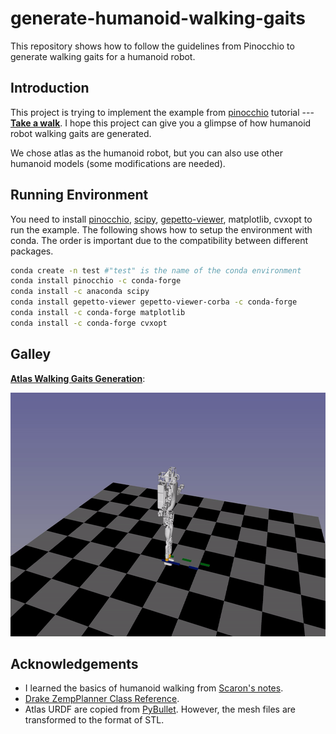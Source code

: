 # generate-humanoid-walking-gaits

This repository shows how to follow the guidelines from Pinocchio to generate walking gaits for a humanoid robot.

## Introduction

This project is trying to implement the example from [pinocchio](https://github.com/stack-of-tasks/pinocchio) tutorial --- [**Take a walk**](https://gepettoweb.laas.fr/doc/stack-of-tasks/pinocchio/master/doxygen-html/md_doc_d-practical-exercises_6-wpg.html). I hope this project can give you a glimpse of how humanoid robot walking gaits are generated.

We chose atlas as the humanoid robot, but you can also use other humanoid models (some modifications are needed).

## Running Environment

You need to install [pinocchio](https://github.com/stack-of-tasks/pinocchio), [scipy](https://github.com/scipy/scipy), [gepetto-viewer](https://github.com/Gepetto/gepetto-viewer), matplotlib, cvxopt to run the example. The following shows how to setup the environment with conda. The order is important due to the compatibility between different packages.

```bash
conda create -n test #"test" is the name of the conda environment
conda install pinocchio -c conda-forge 
conda install -c anaconda scipy 
conda install gepetto-viewer gepetto-viewer-corba -c conda-forge 
conda install -c conda-forge matplotlib
conda install -c conda-forge cvxopt
```

## Galley

**[Atlas Walking Gaits Generation](src/main.py)**:

 <img src=".github/atlas_walking.gif" alt="shape_transfer"  width="800" height="390"/>

 ## Acknowledgements

 - I learned the basics of humanoid walking from [Scaron's notes](https://scaron.info/category/robotics.html).
 - [Drake ZempPlanner Class Reference](https://drake.mit.edu/doxygen_cxx/classdrake_1_1systems_1_1controllers_1_1_zmp_planner.html).
 - Atlas URDF are copied from [PyBullet](https://github.com/bulletphysics/bullet3). However, the mesh files are transformed to the format of STL.
